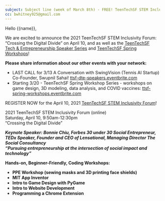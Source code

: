```yaml
--- 
subject: Subject line (week of March 8th) - FREE! TeenTechSF STEM Inclusivity Forum, Speaker Series, and STEM Workshops this Spring!  
cc: bwhitney925@gmail.com
---
```


Hello {{name}},  

We are excited to announce the 2021 TeenTechSF STEM Inclusivity Forum: “Crossing the Digital Divide” on April 10, and as well as the [TeenTechSF Tech & Entrepreneurship Speaker Series](http://ttsf-dte-speakers.eventbrite.com) and [TeenTechSF Spring Workshops](http://ttsf-spring-workshops.eventbrite.com)!  

**Please share information about our other events with your network:**  
- LAST CALL for 3/13 A Conversation with SwingVision (Tennis AI Startup) Co-Founder, Swupnil Sahai! [ttsf-dte-speakers.eventbrite.com](http://ttsf-dte-speakers.eventbrite.com)
- Starting 3/20 - TeenTechSF Spring Workshop Series - workshops on game design, 3D modeling, data analysis, and COVID vaccines: [ttsf-spring-workshops.eventbrite.com](http://ttsf-spring-workshops.eventbrite.com)  

REGISTER NOW for the April 10, 2021 [TeenTechSF STEM Inclusivity Forum](http://2021-ttsf-sif.eventbrite.com)!  

2021 TeenTechSF STEM Inclusivity Forum (online)  
Saturday, April 10, 9:50am-12:30pm  
“Crossing the Digital Divide”  

***Keynote Speaker: Bonnie Chiu, Forbes 30 under 30 Social Entrepreneur, TEDx Speaker, Founder and CEO of Lensational, Managing Director The Social Consultancy  
“Pursuing entrepreneurship at the intersection of social impact and technology”***  

<strong>Hands-on, Beginner-Friendly, Coding Workshops:
- PPE Workshop (sewing masks and 3D printing face shields)
- MIT App Inventor
- Intro to Game Design with PyGame
- Intro to Website Development
- Programming a Chrome Extension</strong>

